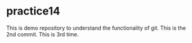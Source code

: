 # practice14
This is demo repository to understand the functionality of git.
This is the 2nd commit. 
This is 3rd time.
